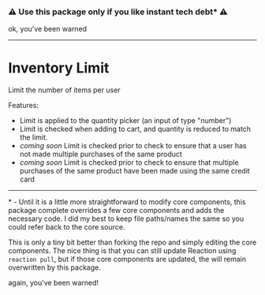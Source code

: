 ### :warning: Use this package only if you like instant tech debt* :warning:
ok, you've been warned

---
# Inventory Limit
Limit the number of items per user

Features:

* Limit is applied to the quantity picker (an input of type "number")
* Limit is checked when adding to cart, and quantity is reduced to match the limit.
* *coming soon* Limit is checked prior to check to ensure that a user has not made
multiple purchases of the same product
* *coming soon* Limit is checked prior to check to ensure that multiple purchases
of the same product have been made using the same credit card

---
\* - Until it is a little more straightforward to modify core components, this
package complete overrides a few core components and adds the necessary code. I
did my best to keep file paths/names the same so you could refer back to the
core source.

This is only a tiny bit better than forking the repo and simply editing the core
components. The nice thing is that you can still update Reaction using `reaction
pull`, but if those core components are updated, the will remain overwritten by
this package.

again, you've been warned!
